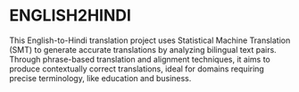 # ENGLISH2HINDI
This English-to-Hindi translation project uses Statistical Machine Translation (SMT) to generate accurate translations by analyzing bilingual text pairs. Through phrase-based translation and alignment techniques, it aims to produce contextually correct translations, ideal for domains requiring precise terminology, like education and business.
